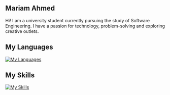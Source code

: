 ## Mariam Ahmed
Hi! I am a university student currently pursuing the study of Software Engineering. I have a passion for technology, problem-solving and exploring creative outlets.
## My Languages
[![My Languages](https://skillicons.dev/icons?i=c,java,python,javascript,html,css,r,sql)](https://skillicons.dev)
## My Skills
[![My Skills](https://skillicons.dev/icons?i=github,docker,kubernetes,terraform,linux,aws)](https://skillicons.dev)

